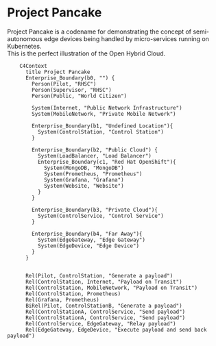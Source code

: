 # Project Pancake 

Project Pancake is a codename for demonstrating the concept of semi-autonomous edge devices being handled by micro-services running on Kubernetes.  
This is the perfect illustration of the Open Hybrid Cloud. 


```mermaid 
    C4Context
      title Project Pancake
      Enterprise_Boundary(b0, "") {
        Person(Pilot, "RHSC")
        Person(Supervisor, "RHSC")
        Person(Public, "World Citizen")

        System(Internet, "Public Network Infrastructure")
        System(MobileNetwork, "Private Mobile Network")

        Enterprise_Boundary(b1, "Undefined Location"){
          System(ControlStation, "Control Station")
        }

        Enterprise_Boundary(b2, "Public Cloud") {
          System(LoadBalancer, "Load Balancer")
          Enterprise_Boundary(c1, "Red Hat OpenShift"){
            System(MongoDB, "MongoDB")
            System(Prometheus, "Prometheus")
            System(Grafana, "Grafana")
            System(Website, "Website")
          }
        }

        Enterprise_Boundary(b3, "Private Cloud"){
          System(ControlService, "Control Service")
        }

        Enterprise_Boundary(b4, "Far Away"){
          System(EdgeGateway, "Edge Gateway")
          System(EdgeDevice, "Edge Device")
        }
      }


      Rel(Pilot, ControlStation, "Generate a payload")
      Rel(ControlStation, Internet, "Payload on Transit")
      Rel(ControlStation, MobileNetwork, "Payload on Transit")
      Rel(ControlStation, Prometheus)
      Rel(Grafana, Prometheus)
      BiRel(Pilot, ControlStationB, "Generate a payload")
      Rel(ControlStationA, ControlService, "Send payload")
      Rel(ControlStationA, ControlService, "Send payload")      
      Rel(ControlService, EdgeGateway, "Relay payload")
      Rel(EdgeGateway, EdgeDevice, "Execute payload and send back payload")

```

<!-- 
      UpdateElementStyle(customerA, $fontColor="red", $bgColor="grey", $borderColor="red")
      UpdateRelStyle(customerA, SystemAA, $textColor="blue", $lineColor="blue", $offsetX="5")
      UpdateRelStyle(SystemAA, SystemE, $textColor="blue", $lineColor="blue", $offsetY="-10")
      UpdateRelStyle(SystemAA, SystemC, $textColor="blue", $lineColor="blue", $offsetY="-40", $offsetX="-50")
      UpdateRelStyle(SystemC, customerA, $textColor="red", $lineColor="red", $offsetX="-50", $offsetY="20")

      UpdateLayoutConfig($c4ShapeInRow="3", $c4BoundaryInRow="1") -->